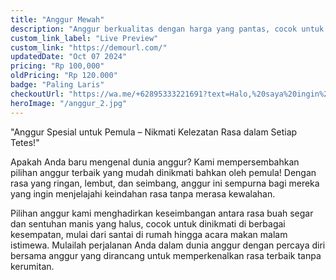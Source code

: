 ```yaml
---
title: "Anggur Mewah"
description: "Anggur berkualitas dengan harga yang pantas, cocok untuk pemula."
custom_link_label: "Live Preview"
custom_link: "https://demourl.com/"
updatedDate: "Oct 07 2024"
pricing: "Rp 100,000"
oldPricing: "Rp 120.000"
badge: "Paling Laris"
checkoutUrl: "https://wa.me/+62895333221691?text=Halo,%20saya%20ingin%20membeli%20produk%20anggur"
heroImage: "/anggur_2.jpg"
---
```


"Anggur Spesial untuk Pemula – Nikmati Kelezatan Rasa dalam Setiap Tetes!"

Apakah Anda baru mengenal dunia anggur? Kami mempersembahkan pilihan anggur terbaik yang mudah dinikmati bahkan oleh pemula! Dengan rasa yang ringan, lembut, dan seimbang, anggur ini sempurna bagi mereka yang ingin menjelajahi keindahan rasa tanpa merasa kewalahan.

Pilihan anggur kami menghadirkan keseimbangan antara rasa buah segar dan sentuhan manis yang halus, cocok untuk dinikmati di berbagai kesempatan, mulai dari santai di rumah hingga acara makan malam istimewa. Mulailah perjalanan Anda dalam dunia anggur dengan percaya diri bersama anggur yang dirancang untuk memperkenalkan rasa terbaik tanpa kerumitan.
